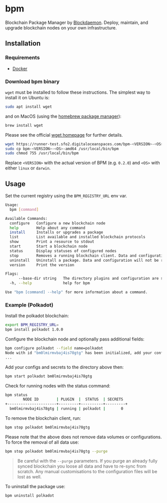 # bpm

Blockchain Package Manager by [Blockdaemon](https://blockdaemon.com/). Deploy, maintain, and upgrade blockchain nodes on your own infrastructure.

## Installation

### Requirements

- [Docker](https://www.docker.com/)

### Download bpm binary

`wget` must be installed to follow these instructions. The simplest way to install it on Ubuntu is:

```bash
sudo apt install wget
```

and on MacOS (using the [homebrew package manager](https://brew.sh/)):

```bash
brew install wget
```

Please see the official [wget homepage](https://www.gnu.org/software/wget/) for further details.

```bash
wget https://runner-test.sfo2.digitaloceanspaces.com/bpm-<VERSION>-<OS>-amd64
sudo cp bpm-<VERSION>-<OS>-amd64 /usr/local/bin/bpm
sudo chmod 755 /usr/local/bin/bpm
```

Replace `<VERSION>` with the actual version of BPM (e.g. `0.2.0`) and `<OS>` with either `linux` or `darwin`.

## Usage

Set the current registry using the `BPM_REGISTRY_URL` env var.

```bash
Usage:
  bpm [command]

Available Commands:
  configure   Configure a new blockchain node
  help        Help about any command
  install     Installs or upgrades a package
  list        List available and installed blockchain protocols
  show        Print a resource to stdout
  start       Start a blockchain node
  status      Display statuses of configured nodes
  stop        Removes a running blockchain client. Data and configuration will not be removed.
  uninstall   Uninstall a package. Data and configuration will not be removed.
  version     Print the version

Flags:
      --base-dir string   The directory plugins and configuration are stored (default "~/.bpm/")
  -h, --help              help for bpm

Use "bpm [command] --help" for more information about a command.
```

### Example (Polkadot)

Install the polkadot blockchain:

```bash
export BPM_REGISTRY_URL= 
bpm install polkadot 1.0.0
```

Configure the blockchain node and optionally pass additional fields:

```bash
bpm configure polkadot --field name=polkadot
Node with id "bm0lmirmvbaj4is78gtg" has been initialized, add your configuration (node.json) and secrets here:
...
```

Add your configs and secrets to the directory above then:

```bash
bpm start polkadot bm0lmirmvbaj4is78gtg
```

Check for running nodes with the status command:

```bash
bpm status
        NODE ID        | PLUGIN  |  STATUS  | SECRETS
+----------------------+---------+----------+---------+
  bm0lmirmvbaj4is78gtg | running | polkadot |       0
```

To remove the blockchain client, run:

```bash
bpm stop polkadot bm0lmirmvbaj4is78gtg
```

Please note that the above does not remove data volumes or configurations. To force the removal of all data use:

```bash
bpm stop polkadot bm0lmirmvbaj4is78gtg --purge
```

> Be careful with the `--purge` parameters. If you purge an already fully synced blockchain you loose all data and have to re-sync from scratch. Any manual customisations to the configuration files will be lost as well.

To uninstall the package use:

```bash
bpm uninstall polkadot
```
